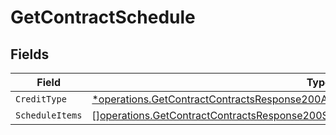 # GetContractSchedule


## Fields

| Field                                                                                                                                                                                       | Type                                                                                                                                                                                        | Required                                                                                                                                                                                    | Description                                                                                                                                                                                 |
| ------------------------------------------------------------------------------------------------------------------------------------------------------------------------------------------- | ------------------------------------------------------------------------------------------------------------------------------------------------------------------------------------------- | ------------------------------------------------------------------------------------------------------------------------------------------------------------------------------------------- | ------------------------------------------------------------------------------------------------------------------------------------------------------------------------------------------- |
| `CreditType`                                                                                                                                                                                | [*operations.GetContractContractsResponse200ApplicationJSONResponseBodyDataCreditType](../../models/operations/getcontractcontractsresponse200applicationjsonresponsebodydatacredittype.md) | :heavy_minus_sign:                                                                                                                                                                          | N/A                                                                                                                                                                                         |
| `ScheduleItems`                                                                                                                                                                             | [][operations.GetContractContractsResponse200ScheduleItems](../../models/operations/getcontractcontractsresponse200scheduleitems.md)                                                        | :heavy_minus_sign:                                                                                                                                                                          | N/A                                                                                                                                                                                         |